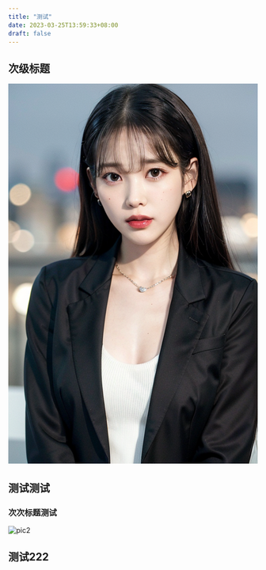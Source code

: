 ```yaml
---
title: "测试"
date: 2023-03-25T13:59:33+08:00
draft: false
---
```


## 次级标题

![pic](/imgs/pic.png)

## 测试测试

### 次次标题测试

![pic2](/imgs/pic2.png)

## 测试222